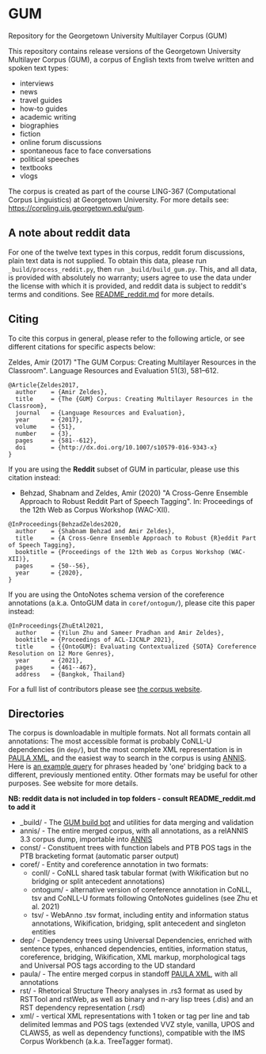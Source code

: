 # GUM

Repository for the Georgetown University Multilayer Corpus (GUM)

This repository contains release versions of the Georgetown University Multilayer Corpus (GUM), a corpus of English texts from twelve written and spoken text types:

  * interviews
  * news
  * travel guides
  * how-to guides
  * academic writing
  * biographies
  * fiction
  * online forum discussions
  * spontaneous face to face conversations
  * political speeches
  * textbooks
  * vlogs

The corpus is created as part of the course LING-367 (Computational Corpus Linguistics) at Georgetown University. For more details see: https://corpling.uis.georgetown.edu/gum.

## A note about reddit data

For one of the twelve text types in this corpus, reddit forum discussions, plain text data is not supplied. To obtain this data, please run `_build/process_reddit.py`, then `run _build/build_gum.py`. This, and all data, is provided with absolutely no warranty; users agree to use the data under the license with which it is provided, and reddit data is subject to reddit's terms and conditions. See [README_reddit.md](README_reddit.md) for more details.

## Citing

To cite this corpus in general, please refer to the following article, or see different citations for specific aspects below:

Zeldes, Amir (2017) "The GUM Corpus: Creating Multilayer Resources in the Classroom". Language Resources and Evaluation 51(3), 581–612. 

```
@Article{Zeldes2017,
  author    = {Amir Zeldes},
  title     = {The {GUM} Corpus: Creating Multilayer Resources in the Classroom},
  journal   = {Language Resources and Evaluation},
  year      = {2017},
  volume    = {51},
  number    = {3},
  pages     = {581--612},
  doi       = {http://dx.doi.org/10.1007/s10579-016-9343-x}
}
```

If you are using the **Reddit** subset of GUM in particular, please use this citation instead:

* Behzad, Shabnam and Zeldes, Amir (2020) "A Cross-Genre Ensemble Approach to Robust Reddit Part of Speech Tagging". In: Proceedings of the 12th Web as Corpus Workshop (WAC-XII).

```
@InProceedings{BehzadZeldes2020,
  author    = {Shabnam Behzad and Amir Zeldes},
  title     = {A Cross-Genre Ensemble Approach to Robust {R}eddit Part of Speech Tagging},
  booktitle = {Proceedings of the 12th Web as Corpus Workshop (WAC-XII)},
  pages     = {50--56},
  year      = {2020},
}
```

If you are using the OntoNotes schema version of the coreference annotations (a.k.a. OntoGUM data in `coref/ontogum/`), please cite this paper instead:

```
@InProceedings{ZhuEtAl2021,
  author    = {Yilun Zhu and Sameer Pradhan and Amir Zeldes},
  booktitle = {Proceedings of ACL-IJCNLP 2021},
  title     = {{OntoGUM}: Evaluating Contextualized {SOTA} Coreference Resolution on 12 More Genres},
  year      = {2021},
  pages     = {461--467},
  address   = {Bangkok, Thailand}
```

For a full list of contributors please see [the corpus website](https://corpling.uis.georgetown.edu/gum).

## Directories

The corpus is downloadable in multiple formats. Not all formats contain all annotations: The most accessible format is probably CoNLL-U dependencies (in `dep/`), but the most complete XML representation is in [PAULA XML](https://www.sfb632.uni-potsdam.de/en/paula.html), and the easiest way to search in the corpus is using [ANNIS](http://corpus-tools.org/annis). Here is [an example query](https://corpling.uis.georgetown.edu/annis/#_q=ZW50aXR5IC0-YnJpZGdlIGVudGl0eSAmICMxIC0-aGVhZCBsZW1tYT0ib25lIg&_c=R1VN&cl=5&cr=5&s=0&l=10) for phrases headed by 'one' bridging back to a different, previously mentioned entity. Other formats may be useful for other purposes. See website for more details.

**NB: reddit data is not included in top folders - consult README_reddit.md to add it**

  * _build/ - The [GUM build bot](https://corpling.uis.georgetown.edu/gum/build.html) and utilities for data merging and validation
  * annis/ - The entire merged corpus, with all annotations, as a relANNIS 3.3 corpus dump, importable into [ANNIS](http://corpus-tools.org/annis)
  * const/ - Constituent trees with function labels and PTB POS tags in the PTB bracketing format (automatic parser output)
  * coref/ - Entity and coreference annotation in two formats: 
    * conll/ - CoNLL shared task tabular format (with Wikification but no bridging or split antecedent annotations)
    * ontogum/ - alternative version of coreference annotation in CoNLL, tsv and CoNLL-U formats following OntoNotes guidelines (see Zhu et al. 2021)
    * tsv/ - WebAnno .tsv format, including entity and information status annotations, Wikification, bridging, split antecedent and singleton entities
  * dep/ - Dependency trees using Universal Dependencies, enriched with sentence types, enhanced dependencies, entities, information status, coreference, bridging, Wikification, XML markup, morphological tags and Universal POS tags according to the UD standard
  * paula/ - The entire merged corpus in standoff [PAULA XML](https://www.sfb632.uni-potsdam.de/en/paula.html), with all annotations
  * rst/ - Rhetorical Structure Theory analyses in .rs3 format as used by RSTTool and rstWeb, as well as binary and n-ary lisp trees (.dis) and an RST dependency representation (.rsd)
  * xml/ - vertical XML representations with 1 token or tag per line and tab delimited lemmas and POS tags (extended VVZ style, vanilla, UPOS and CLAWS5, as well as dependency functions), compatible with the IMS Corpus Workbench (a.k.a. TreeTagger format).
